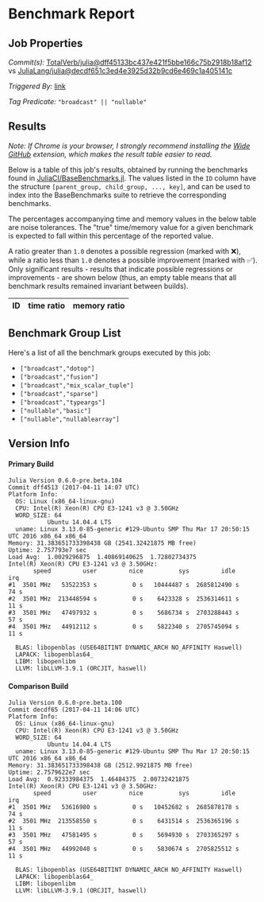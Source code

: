 # Benchmark Report

## Job Properties

*Commit(s):* [TotalVerb/julia@dff45133bc437e421f5bbe166c75b2918b18af12](https://github.com/TotalVerb/julia/commit/dff45133bc437e421f5bbe166c75b2918b18af12) vs [JuliaLang/julia@decdf651c3ed4e3925d32b9cd6e469c1a405141c](https://github.com/JuliaLang/julia/commit/decdf651c3ed4e3925d32b9cd6e469c1a405141c)

*Triggered By:* [link](https://github.com/JuliaLang/julia/pull/21328#issuecomment-293329531)

*Tag Predicate:* `"broadcast" || "nullable"`

## Results

*Note: If Chrome is your browser, I strongly recommend installing the [Wide GitHub](https://chrome.google.com/webstore/detail/wide-github/kaalofacklcidaampbokdplbklpeldpj?hl=en)
extension, which makes the result table easier to read.*

Below is a table of this job's results, obtained by running the benchmarks found in
[JuliaCI/BaseBenchmarks.jl](https://github.com/JuliaCI/BaseBenchmarks.jl). The values
listed in the `ID` column have the structure `[parent_group, child_group, ..., key]`,
and can be used to index into the BaseBenchmarks suite to retrieve the corresponding
benchmarks.

The percentages accompanying time and memory values in the below table are noise tolerances. The "true"
time/memory value for a given benchmark is expected to fall within this percentage of the reported value.

A ratio greater than `1.0` denotes a possible regression (marked with :x:), while a ratio less
than `1.0` denotes a possible improvement (marked with :white_check_mark:). Only significant results - results
that indicate possible regressions or improvements - are shown below (thus, an empty table means that all
benchmark results remained invariant between builds).

| ID | time ratio | memory ratio |
|----|------------|--------------|

## Benchmark Group List

Here's a list of all the benchmark groups executed by this job:

- `["broadcast","dotop"]`
- `["broadcast","fusion"]`
- `["broadcast","mix_scalar_tuple"]`
- `["broadcast","sparse"]`
- `["broadcast","typeargs"]`
- `["nullable","basic"]`
- `["nullable","nullablearray"]`

## Version Info

#### Primary Build

```
Julia Version 0.6.0-pre.beta.104
Commit dff4513 (2017-04-11 14:07 UTC)
Platform Info:
  OS: Linux (x86_64-linux-gnu)
  CPU: Intel(R) Xeon(R) CPU E3-1241 v3 @ 3.50GHz
  WORD_SIZE: 64
           Ubuntu 14.04.4 LTS
  uname: Linux 3.13.0-85-generic #129-Ubuntu SMP Thu Mar 17 20:50:15 UTC 2016 x86_64 x86_64
Memory: 31.383651733398438 GB (2541.32421875 MB free)
Uptime: 2.757793e7 sec
Load Avg:  1.0029296875  1.40869140625  1.72802734375
Intel(R) Xeon(R) CPU E3-1241 v3 @ 3.50GHz: 
       speed         user         nice          sys         idle          irq
#1  3501 MHz   53522353 s          0 s   10444487 s  2685812490 s         74 s
#2  3501 MHz  213448594 s          0 s    6423328 s  2536314611 s         11 s
#3  3501 MHz   47497932 s          0 s    5686734 s  2703288443 s         57 s
#4  3501 MHz   44912112 s          0 s    5822340 s  2705745094 s         11 s

  BLAS: libopenblas (USE64BITINT DYNAMIC_ARCH NO_AFFINITY Haswell)
  LAPACK: libopenblas64_
  LIBM: libopenlibm
  LLVM: libLLVM-3.9.1 (ORCJIT, haswell)

```

#### Comparison Build

```
Julia Version 0.6.0-pre.beta.100
Commit decdf65 (2017-04-11 14:06 UTC)
Platform Info:
  OS: Linux (x86_64-linux-gnu)
  CPU: Intel(R) Xeon(R) CPU E3-1241 v3 @ 3.50GHz
  WORD_SIZE: 64
           Ubuntu 14.04.4 LTS
  uname: Linux 3.13.0-85-generic #129-Ubuntu SMP Thu Mar 17 20:50:15 UTC 2016 x86_64 x86_64
Memory: 31.383651733398438 GB (2512.9921875 MB free)
Uptime: 2.7579622e7 sec
Load Avg:  0.92333984375  1.46484375  2.00732421875
Intel(R) Xeon(R) CPU E3-1241 v3 @ 3.50GHz: 
       speed         user         nice          sys         idle          irq
#1  3501 MHz   53616980 s          0 s   10452682 s  2685878178 s         74 s
#2  3501 MHz  213558550 s          0 s    6431514 s  2536365196 s         11 s
#3  3501 MHz   47581495 s          0 s    5694930 s  2703365297 s         57 s
#4  3501 MHz   44992040 s          0 s    5830674 s  2705825512 s         11 s

  BLAS: libopenblas (USE64BITINT DYNAMIC_ARCH NO_AFFINITY Haswell)
  LAPACK: libopenblas64_
  LIBM: libopenlibm
  LLVM: libLLVM-3.9.1 (ORCJIT, haswell)

```
